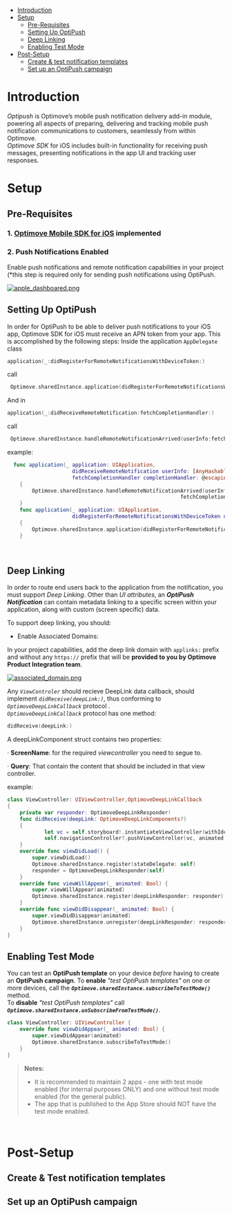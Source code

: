 
-  [Introduction](#Introduction)
 - [Setup](#Setup)
	 - [Pre-Requisites](pre-reqs)
	 - [Setting Up OptiPush](setup%20optipush)
	 - [Deep Linking](deep%20linking)
	 - [Enabling Test Mode](test%20mode) 
 - [Post-Setup](Post%20setup)
	 - [Create & test notification templates](notification%20template) 
	 - [Set up an OptiPush campaign](Optipush%20campaign) 


# <a id="Introduction"></a>Introduction

_*Optipush*_ is Optimove’s mobile push notification delivery add-in module, powering all aspects of preparing, delivering and tracking mobile push notification communications to customers, seamlessly from within Optimove.</br>
 _*Optimove SDK*_ for iOS includes built-in functionality for receiving push messages, presenting notifications in the app UI and tracking user responses.


# <a id="Setup"></a>Setup

## <a id="pre-reqs"></a>Pre-Requisites 

### 1. [Optimove Mobile SDK for iOS](https://github.com/optimove-tech/A) implemented 


### 2. Push Notifications Enabled 
Enable push notifications and remote notification capabilities in your project (*this step is required only for sending push notifications using OptiPush.
 
[![apple_dashboared.png](https://s9.postimg.cc/9ln5sfxe7/apple_dashboared.png)](https://postimg.org/image/itfe954gb/)

## <a id="setup optipush"></a>Setting Up OptiPush

In order for OptiPush to be able to deliver push notifications to your iOS app, Optimove SDK for iOS must receive an APN token from your app. This is accomplished by the following  steps:
Inside the application `AppDelegate` class </br>

````swift
application(_:didRegisterForRemoteNotificationsWithDeviceToken:)
````

call </br>

````swift
 Optimove.sharedInstance.application(didRegisterForRemoteNotificationsWithDeviceToken:)
````

And  in </br>

````swift
application(_:didReceiveRemoteNotification:fetchCompletionHandler:)
````

 call </br>

````swift
 Optimove.sharedInstance.handleRemoteNotificationArrived(userInfo:fetchCompletionHandler)
````

 example:</br>

````swift
  func application(_ application: UIApplication,
                     didReceiveRemoteNotification userInfo: [AnyHashable : Any],
                     fetchCompletionHandler completionHandler: @escaping (UIBackgroundFetchResult) -> Void)
    {
        Optimove.sharedInstance.handleRemoteNotificationArrived(userInfo: userInfo,
                                                        fetchCompletionHandler: completionHandler)
    }
    func application(_ application: UIApplication,
                     didRegisterForRemoteNotificationsWithDeviceToken deviceToken: Data)
    {
        Optimove.sharedInstance.application(didRegisterForRemoteNotificationsWithDeviceToken: deviceToken)
    }
````
<br>

## <a id="deep linking"></a>Deep Linking
In order to route end users back to the application from the notification, you must support *Deep Linking*.
Other than _UI attributes_, an **_OptiPush Notification_** can contain metadata linking to a specific screen within your application, along with custom (screen specific) data. </br>

To support deep linking, you should:

* Enable Associated Domains:

In your project capabilities, add the deep link domain with `applinks:` prefix and without any `https://` prefix that will be **provided to you by Optimove Product Integration team**.

[![associated_domain.png](https://s9.postimg.cc/hqrw4eqm7/associated_domain.png)](https://postimg.cc/image/3x3jfcy0r/)
</br>

Any  _`ViewControler`_ should recieve DeepLink data callback, should implement _`didReceive(deepLink:)`_, thus conforming to _`OptimoveDeepLinkCallback`_ protocol .</br>
_`OptimoveDeepLinkCallback`_ protocol has one method:

````swift
didReceive(deepLink:)
````

A deepLinkComponent struct contains two properties:

· **ScreenName**: for the required _*viewcontroller*_ you need to segue to.

· **Query**: That contain the content that should be included in that view controller.

example:

````swift
class ViewController: UIViewController,OptimoveDeepLinkCallback
{
    private var responder: OptimoveDeepLinkResponder!
    func didReceive(deepLink: OptimoveDeepLinkComponents?)
    {
            let vc = self.storyboard!.instantiateViewController(withIdentifier: deepLink!.screenName)
            self.navigationController?.pushViewController(vc, animated: true)
    } 
    override func viewDidLoad() {
        super.viewDidLoad()
        Optimove.sharedInstance.register(stateDelegate: self)
        responder = OptimoveDeepLinkResponder(self) 
    }
    override func viewWillAppear(_ animated: Bool) {
        super.viewWillAppear(animated)
        Optimove.sharedInstance.register(deepLinkResponder: responder)
    }
    override func viewDidDisappear(_ animated: Bool) {
        super.viewDidDisappear(animated)
        Optimove.sharedInstance.unregister(deepLinkResponder: responder)
    }
}
````

## <a id="test mode"></a>Enabling Test Mode
 
You can test an **OptiPush template** on your device *before* having to create an **OptiPush campaign**.
To **enable** _"test OptiPush templates"_ on one or more devices, call the _**`Optimove.sharedInstance.subscribeToTestMode()`**_ method.</br>
To **disable** _"test OptiPush templates"_ call  _**`Optimove.sharedInstance.unSubscribeFromTestMode()`**_.</br>

````swift
class ViewController: UIViewController {
    override func viewDidAppear(_ animated: Bool) {
        super.viewDidAppear(animated)
        Optimove.sharedInstance.subscribeToTestMode()
    }
}
````

>**Notes:**
>- It is recommended to maintain 2 apps - one with test mode enabled (for internal purposes ONLY) and one without test mode enabled (for the general public).
>- The app that is published to the App Store should NOT have the test mode enabled.
<br>

# <a id="Post setup"></a>Post-Setup




## <a id="notification template"></a>Create & Test notification templates




## <a id="Optipush campaign"></a>Set up an OptiPush campaign





